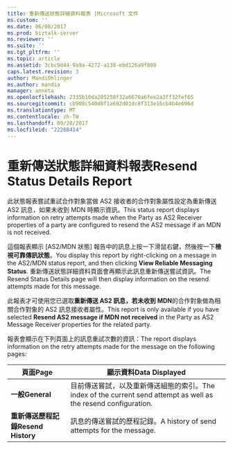 ```yaml
---
title: 重新傳送狀態詳細資料報表 |Microsoft 文件
ms.custom: ''
ms.date: 06/08/2017
ms.prod: biztalk-server
ms.reviewer: ''
ms.suite: ''
ms.tgt_pltfrm: ''
ms.topic: article
ms.assetid: 3cbc9d44-9a9a-4272-a138-ebd126a9f809
caps.latest.revision: 3
author: MandiOhlinger
ms.author: mandia
manager: anneta
ms.openlocfilehash: 2335b10da205258f32a6676a6fee2a3ff32fef65
ms.sourcegitcommit: cb908c540d8f1a692d01dc8f313e16cb4b4e696d
ms.translationtype: MT
ms.contentlocale: zh-TW
ms.lasthandoff: 09/20/2017
ms.locfileid: "22268414"
---
```

# <a name="resend-status-details-report"></a><span data-ttu-id="1e486-102">重新傳送狀態詳細資料報表</span><span class="sxs-lookup"><span data-stu-id="1e486-102">Resend Status Details Report</span></span>
<span data-ttu-id="1e486-103">此狀態報表嘗試重試合作對象當做 AS2 接收者的合作對象屬性設定為重新傳送 AS2 訊息，如果未收到 MDN 時顯示資訊。</span><span class="sxs-lookup"><span data-stu-id="1e486-103">This status report displays information on retry attempts made when the Party as AS2 Receiver properties of a party are configured to resend the AS2 message if an MDN is not received.</span></span>  
  
 <span data-ttu-id="1e486-104">這個報表顯示 [AS2/MDN 狀態] 報告中的訊息上按一下滑鼠右鍵，然後按一下**檢視可靠傳訊狀態**。</span><span class="sxs-lookup"><span data-stu-id="1e486-104">You display this report by right-clicking on a message in the AS2/MDN status report, and then clicking **View Reliable Messaging Status**.</span></span> <span data-ttu-id="1e486-105">重新傳送狀態詳細資料頁面會再顯示此訊息重新傳送嘗試資訊。</span><span class="sxs-lookup"><span data-stu-id="1e486-105">The Resend Status Details page will then display information on the resend attempts made for this message.</span></span>  
  
 <span data-ttu-id="1e486-106">此報表才可使用您已選取**重新傳送 AS2 訊息，若未收到 MDN**的合作對象做為相關合作對象的 AS2 訊息接收者屬性。</span><span class="sxs-lookup"><span data-stu-id="1e486-106">This report is only available if you have selected **Resend AS2 message if MDN not received** in the Party as AS2 Message Receiver properties for the related party.</span></span>  
  
 <span data-ttu-id="1e486-107">報表會顯示在下列頁面上的訊息重試次數的資訊：</span><span class="sxs-lookup"><span data-stu-id="1e486-107">The report displays information on the retry attempts made for the message on the following pages:</span></span>  
  
|<span data-ttu-id="1e486-108">頁面</span><span class="sxs-lookup"><span data-stu-id="1e486-108">Page</span></span>|<span data-ttu-id="1e486-109">顯示資料</span><span class="sxs-lookup"><span data-stu-id="1e486-109">Data Displayed</span></span>|  
|----------|--------------------|  
|<span data-ttu-id="1e486-110">**一般**</span><span class="sxs-lookup"><span data-stu-id="1e486-110">**General**</span></span>|<span data-ttu-id="1e486-111">目前傳送嘗試，以及重新傳送組態的索引。</span><span class="sxs-lookup"><span data-stu-id="1e486-111">The index of the current send attempt as well as the resend configuration.</span></span>|  
|<span data-ttu-id="1e486-112">**重新傳送歷程記錄**</span><span class="sxs-lookup"><span data-stu-id="1e486-112">**Resend History**</span></span>|<span data-ttu-id="1e486-113">訊息的傳送嘗試的歷程記錄。</span><span class="sxs-lookup"><span data-stu-id="1e486-113">A history of send attempts for the message.</span></span>|